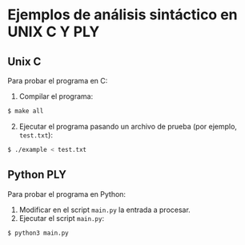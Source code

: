 # Ejemplos de análisis sintáctico en UNIX C Y PLY
## Unix C
Para probar el programa en C:

1. Compilar el programa:
```bash
$ make all
```

2. Ejecutar el programa pasando un archivo de prueba (por ejemplo, `test.txt`):
```bash
$ ./example < test.txt
```

## Python PLY
Para probar el programa en Python:
1. Modificar en el script `main.py` la entrada a procesar.
2. Ejecutar el script `main.py`:
```bash
$ python3 main.py
```
